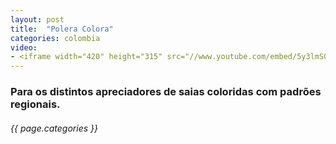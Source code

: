 ```yaml
---
layout: post
title:  "Polera Colora"
categories: colombia
video: 
- <iframe width="420" height="315" src="//www.youtube.com/embed/5y3lmS0L-co" frameborder="0" allowfullscreen></iframe>
---
```


### Para os distintos apreciadores de saias coloridas com padrões regionais.
###### {{ page.categories }}